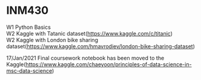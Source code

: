 # INM430 <br />

W1 Python Basics <br />
W2 Kaggle with Tatanic dataset(https://www.kaggle.com/c/titanic)<br />
W2 Kaggle with London bike sharing dataset(https://www.kaggle.com/hmavrodiev/london-bike-sharing-dataset) <br />

17/Jan/2021 Final coursework notebook has been moved to the Kaggle(https://www.kaggle.com/chaeyoon/principles-of-data-science-in-msc-data-science)
